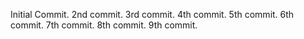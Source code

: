 Initial Commit.
2nd commit.
3rd commit.
4th commit.
5th commit.
6th commit.
7th commit.
8th commit.
9th commit.

